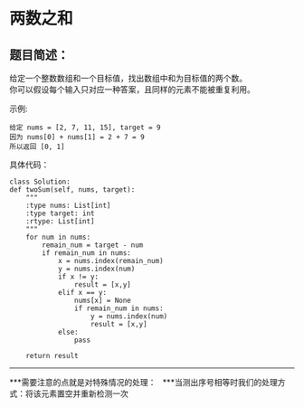 # 两数之和
## 题目简述：
给定一个整数数组和一个目标值，找出数组中和为目标值的两个数。  
你可以假设每个输入只对应一种答案，且同样的元素不能被重复利用。  

示例:  

    给定 nums = [2, 7, 11, 15], target = 9
    因为 nums[0] + nums[1] = 2 + 7 = 9
    所以返回 [0, 1]


具体代码：  

    class Solution:
    def twoSum(self, nums, target):
        """
        :type nums: List[int]
        :type target: int
        :rtype: List[int]
        """
        for num in nums:
            remain_num = target - num
            if remain_num in nums:
                x = nums.index(remain_num)
                y = nums.index(num)
                if x != y:
                    result = [x,y]
                elif x == y:
                    nums[x] = None
                    if remain_num in nums:
                        y = nums.index(num)
                        result = [x,y]
                else:
                    pass
                
        return result
---
***需要注意的点就是对特殊情况的处理：  
***当测出序号相等时我们的处理方式：将该元素置空并重新检测一次
